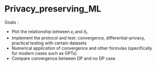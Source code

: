 # Privacy_preserving_ML
Goals : 
- Plot the relationship between $\epsilon_i$ and $\delta_i$.
- Implement the protocol and test: convergence, differential-privacy, practical testing with certain datasets
- Numerical application of convergence and other formulas (specifically for modern cases such as GPTs)
- Compare convergence between DP and no DP case
